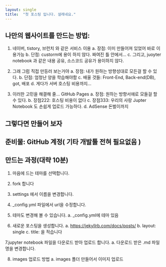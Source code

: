 ```yaml
---
layout: single
title:  "첫 포스팅 입니다. 설레네요."
---
```


## 나만의 웹사이트를 만드는 방법:

1. 네이버,  tistory, 브런치 와 같은 서비스 이용
a. 장점: 이미 만들어져 있었어 바로 이용가능
b. 단점: custorm에 용이 하지 않다. 짜여진 틀 안에서...
c. 그리고, juoyter notebook 과 같은 내용 공유, 소스코드 공유가 용이하지 않다.

2. 그래 그럼 직접 만등러 보는거야
a. 장점: 내가 원하는 방향성대로 모든걸 할 수 있다.
b. 단점: 엄청난 양을 학습해야함
c. 배울 것들:  Front-End, Back-end(DB), got, 배포
d. 게다가 서버 호스팅 비용까지...

3. 이러한 고민을 해결해 줄... GitHub Pages
a. 장점: 원하는 방향서애로 모들걸 할 수 있다.
b. 장점222: 호스팅 비용이 없다
c. 장점333: 우리의 사랑 Jupter Notebook 도 손쉽게 업로드 가능하다.
d. AdSense 돈벌이까지

## 그렇다면 만들어 보자
## 준비물: GitHub 계정( 기타 개발툴 전혀 필요없음 )

## 만드는 과정(대략 10분)
1. 마음에 드는 테마를 선택합니다.

2. fork 합니다

3. settings 에서 이름을 변경합니다.

4. _config.yml 파일에서 url을 수정합니다.

5. 테마도 변경해 볼 수 있습니다.
a.  _config.yml에 테마 있음
6. 새로운 포스팅을 생성합니다.
a. https://jekyllrb.com/docs/posts/
b. layout: single
c. title: 을 적습니다

7.jupyter notebook 파일을 다운로드 받아 업로드 합니다.
a. 다운로드 받은 .md 파일 명을 변경합니다.

8. images 업로드 방법
a. images 폴더 만들어서 이미지 업로드
